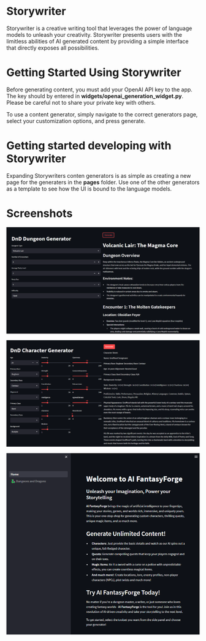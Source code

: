 # Storywriter

Storywriter is a creative writing tool that leverages the power of language models to unleash your creativity. Storywriter presents users with the limitless abilities of AI generated content by providing a simple interface that directly exposes all possibilities.

# Getting Started Using Storywriter

Before generating content, you must add your OpenAI API key to the app. The key should by entered in **widgets/openai_generation_widget.py**. Please be careful not to share your private key with others.

To use a content generator, simply navigate to the correct generators page, select your customization options, and press generate.

# Getting started developing with Storywriter

Expanding Storywriters conten generators is as simple as creating a new page for the generaters in the **pages** folder. Use one of the other generators as a template to see how the UI is bound to the language models.

# Screenshots

![alt text](readme/dungeon_generator.png "Dungeon Generator")

![alt text](readme/character_generator.png "Character Generator")

![alt text](readme/front_page.png "Home Page")
